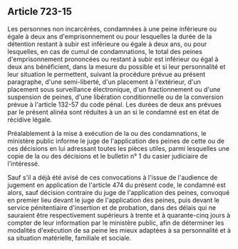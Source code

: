 Article 723-15
----
Les personnes non incarcérées, condamnées à une peine inférieure ou égale à deux
ans d'emprisonnement ou pour lesquelles la durée de la détention restant à subir
est inférieure ou égale à deux ans, ou pour lesquelles, en cas de cumul de
condamnations, le total des peines d'emprisonnement prononcées ou restant à
subir est inférieur ou égal à deux ans bénéficient, dans la mesure du possible
et si leur personnalité et leur situation le permettent, suivant la procédure
prévue au présent paragraphe, d'une semi-liberté, d'un placement à l'extérieur,
d'un placement sous surveillance électronique, d'un fractionnement ou d'une
suspension de peines, d'une libération conditionnelle ou de la conversion prévue
à l'article 132-57 du code pénal. Les durées de deux ans prévues par le présent
alinéa sont réduites à un an si le condamné est en état de récidive légale.

Préalablement à la mise à exécution de la ou des condamnations, le ministère
public informe le juge de l'application des peines de cette ou de ces décisions
en lui adressant toutes les pièces utiles, parmi lesquelles une copie de la ou
des décisions et le bulletin n° 1 du casier judiciaire de l'intéressé.

Sauf s'il a déjà été avisé de ces convocations à l'issue de l'audience de
jugement en application de l'article 474 du présent code, le condamné est alors,
sauf décision contraire du juge de l'application des peines, convoqué en premier
lieu devant le juge de l'application des peines, puis devant le service
pénitentiaire d'insertion et de probation, dans des délais qui ne sauraient être
respectivement supérieurs à trente et à quarante-cinq jours à compter de leur
information par le ministère public, afin de déterminer les modalités
d'exécution de sa peine les mieux adaptées à sa personnalité et à sa situation
matérielle, familiale et sociale.

